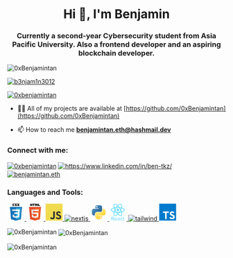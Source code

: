 <h1 align="center">Hi 👋, I'm Benjamin</h1>
<h3 align="center">Currently a second-year Cybersecurity student from Asia Pacific University. Also a frontend developer and an aspiring blockchain developer.</h3>

<p align="left"> <img src="https://komarev.com/ghpvc/?username=0xBenjamintan&label=Profile%20views&color=0e75b6&style=flat" alt="0xBenjamintan" /> </p>

<p align="left"> <a href="https://github.com/ryo-ma/github-profile-trophy"><img src="https://github-profile-trophy.vercel.app/?username=0xBenjamintan" alt="b3njam1n3012" /></a> </p>

<p align="left"> <a href="https://twitter.com/0xbenjamintan" target="blank"><img src="https://img.shields.io/twitter/follow/0xbenjamintan?logo=twitter&style=for-the-badge" alt="0xbenjamintan" /></a> </p>

- 👨‍💻 All of my projects are available at [https://github.com/0xBenjamintan](https://github.com/0xBenjamintan)

- 📫 How to reach me **benjamintan.eth@hashmail.dev**

<h3 align="left">Connect with me:</h3>
<p align="left">
<a href="https://twitter.com/0xbenjamintan" target="blank"><img align="center" src="https://raw.githubusercontent.com/rahuldkjain/github-profile-readme-generator/master/src/images/icons/Social/twitter.svg" alt="0xbenjamintan" height="30" width="40" /></a>
<a href="https://linkedin.com/in/https://www.linkedin.com/in/ben-tkz/" target="blank"><img align="center" src="https://raw.githubusercontent.com/rahuldkjain/github-profile-readme-generator/master/src/images/icons/Social/linked-in-alt.svg" alt="https://www.linkedin.com/in/ben-tkz/" height="30" width="40" /></a>
<a href="https://instagram.com/benjamintan.eth" target="blank"><img align="center" src="https://raw.githubusercontent.com/rahuldkjain/github-profile-readme-generator/master/src/images/icons/Social/instagram.svg" alt="benjamintan.eth" height="30" width="40" /></a>
</p>

<h3 align="left">Languages and Tools:</h3>
<p align="left"> <a href="https://www.w3schools.com/css/" target="_blank" rel="noreferrer"> <img src="https://raw.githubusercontent.com/devicons/devicon/master/icons/css3/css3-original-wordmark.svg" alt="css3" width="40" height="40"/> </a> <a href="https://www.w3.org/html/" target="_blank" rel="noreferrer"> <img src="https://raw.githubusercontent.com/devicons/devicon/master/icons/html5/html5-original-wordmark.svg" alt="html5" width="40" height="40"/> </a> <a href="https://developer.mozilla.org/en-US/docs/Web/JavaScript" target="_blank" rel="noreferrer"> <img src="https://raw.githubusercontent.com/devicons/devicon/master/icons/javascript/javascript-original.svg" alt="javascript" width="40" height="40"/> </a> <a href="https://nextjs.org/" target="_blank" rel="noreferrer"> <img src="https://cdn.worldvectorlogo.com/logos/nextjs-2.svg" alt="nextjs" width="40" height="40"/> </a> <a href="https://www.python.org" target="_blank" rel="noreferrer"> <img src="https://raw.githubusercontent.com/devicons/devicon/master/icons/python/python-original.svg" alt="python" width="40" height="40"/> </a> <a href="https://reactjs.org/" target="_blank" rel="noreferrer"> <img src="https://raw.githubusercontent.com/devicons/devicon/master/icons/react/react-original-wordmark.svg" alt="react" width="40" height="40"/> </a> <a href="https://tailwindcss.com/" target="_blank" rel="noreferrer"> <img src="https://www.vectorlogo.zone/logos/tailwindcss/tailwindcss-icon.svg" alt="tailwind" width="40" height="40"/> </a> <a href="https://www.typescriptlang.org/" target="_blank" rel="noreferrer"> <img src="https://raw.githubusercontent.com/devicons/devicon/master/icons/typescript/typescript-original.svg" alt="typescript" width="40" height="40"/> </a> </p>

<p><img align="left" src="https://github-readme-stats.vercel.app/api/top-langs?username=0xBenjamintan&show_icons=true&locale=en&layout=compact" alt="0xBenjamintan" /></p>

<p>&nbsp;<img align="center" src="https://github-readme-stats.vercel.app/api?username=0xBenjamintan&show_icons=true&locale=en" alt="0xBenjamintan" /></p>

<p><img align="center" src="https://github-readme-streak-stats.herokuapp.com/?user=0xBenjamintan&" alt="0xBenjamintan" /></p>


